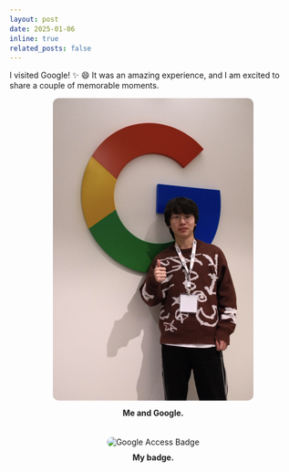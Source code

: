 ```yaml
---
layout: post
date: 2025-01-06
inline: true
related_posts: false
---
```


I visited Google! :sparkles: :smile: It was an amazing experience, and I am excited to share a couple of memorable moments.

<div style="display: flex; flex-direction: column; gap: 20px;">

  <!-- Photo -->
  <div style="text-align: center;">
    <img src="assets/img/news/Jan 06 2025 Visited Google.jpg" alt="Selfie with Google Sign" style="width: 70%; border-radius: 10px;">
    <p style="margin-top: 10px;"><strong>Me and Google.</strong></p>
  </div>

  <!-- Badge -->
  <div style="text-align: center;">
    <img src="assets/img/news/Jan 06 2025 Visited Google Badge.jpgg" alt="Google Access Badge" style="width: 70%; border-radius: 10px;">
    <p style="margin-top: 10px;"><strong>My badge.</strong></p>
  </div>

</div>
